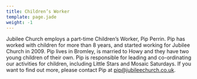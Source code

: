 ```yaml
---
title: Children’s Worker
template: page.jade
weight: -1
---
```


Jubilee Church employs a part-time Children’s Worker, Pip Perrin. Pip has worked with children for more than 8 years, and started working for Jubilee Church in 2009. Pip lives in Bromley, is married to Howy and they have two young children of their own. Pip is responsible for leading and co-ordinating our activities for children, including Little Stars and Mosaic Saturdays. If you want to find out more, please contact Pip at <pip@jubileechurch.co.uk>.
